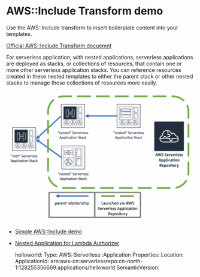 # AWS::Include Transform demo
Use the AWS::Include transform to insert boilerplate content into your templates. 

[Official AWS::Include Transform docuemnt](https://docs.amazonaws.cn/en_us/AWSCloudFormation/latest/UserGuide/create-reusable-transform-function-snippets-and-add-to-your-template-with-aws-include-transform.html)

For serverless application, with nested applications, serverless applications are deployed as stacks, or collections of resources, that contain one or more other serverless application stacks. You can reference resources created in these nested templates to either the parent stack or other nested stacks to manage these collections of resources more easily.

![nested-app-sam](media/nested-app-sam.png)

- [Simple AWS::Include demo](SimpleAWSIncludeDemo.md)
- [Nested Application for Lambda Authorizer](AddLambdaAuthorizer.md)


  helloworld:
    Type: AWS::Serverless::Application
    Properties:
      Location:
        ApplicationId: arn:aws-cn:serverlessrepo:cn-north-1:128255356669:applications/helloworld
        SemanticVersion: 
        
      